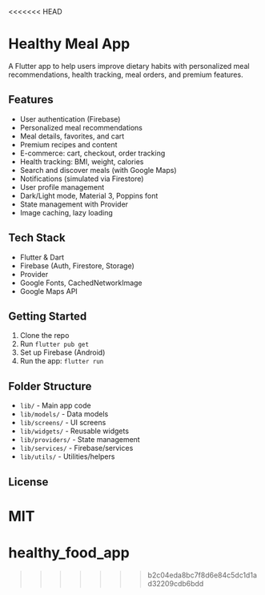 <<<<<<< HEAD
# Healthy Meal App

A Flutter app to help users improve dietary habits with personalized meal recommendations, health tracking, meal orders, and premium features.

## Features
- User authentication (Firebase)
- Personalized meal recommendations
- Meal details, favorites, and cart
- Premium recipes and content
- E-commerce: cart, checkout, order tracking
- Health tracking: BMI, weight, calories
- Search and discover meals (with Google Maps)
- Notifications (simulated via Firestore)
- User profile management
- Dark/Light mode, Material 3, Poppins font
- State management with Provider
- Image caching, lazy loading

## Tech Stack
- Flutter & Dart
- Firebase (Auth, Firestore, Storage)
- Provider
- Google Fonts, CachedNetworkImage
- Google Maps API

## Getting Started
1. Clone the repo
2. Run `flutter pub get`
3. Set up Firebase (Android)
4. Run the app: `flutter run`

## Folder Structure
- `lib/` - Main app code
- `lib/models/` - Data models
- `lib/screens/` - UI screens
- `lib/widgets/` - Reusable widgets
- `lib/providers/` - State management
- `lib/services/` - Firebase/services
- `lib/utils/` - Utilities/helpers

## License
MIT
=======
# healthy_food_app
>>>>>>> b2c04eda8bc7f8d6e84c5dc1d1ad32209cdb6bdd
